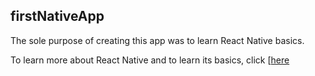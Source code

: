 

## firstNativeApp

The sole purpose of creating this app was to learn React Native basics.

To learn more about React Native and to learn its basics, click [[here]((https://facebook.github.io/react-native/docs/getting-started.html))
